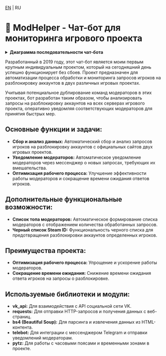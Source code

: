 [EN](README.md) | RU

# 🦉 ModHelper - Чат-бот для мониторинга игрового проекта

<details>
  
<summary><b>Диаграмма последовательности чат-бота</b></summary>
  
```mermaid
sequenceDiagram
    ModHelper->>+Website: Получение запросов от игроков
    Website-->>-ModHelper: Отправка списка запросов
    ModHelper->>+Script: Проверка списка на наличие новых запросов
    Script->>+DB_Temp_requests: Сохранение запроса
    DB_Temp_requests-->>-Script: Запрос записан
    Script-->>-ModHelper: Найдены новые запросы
    ModHelper->>+Chat: Отправка уведомления в чат модераторов
    Chat-->>-ModHelper: Уведомление отправлено
    ModHelper->>+Website: Проверка запросов на рассмотрение
    Website-->>-ModHelper: Запрос рассмотрен модератором
    ModHelper->>+Script: Записать модератора расмотревшего запрос
    Script->>+DB_Moderators: Сохранеие модератора
    DB_Moderators-->>-Script: Модератор записан
    Script-->>-ModHelper: Модератор и количество обработаных запросов записан в DB 
    ModHelper->>+Script: Удалить рассмотренный запрос из списка
    Script->>+DB_Temp_requests: Удаление записи
    DB_Temp_requests-->>-Script: Запись удалена
    Script-->>-ModHelper: Запрос удален из списка
    ModHelper->>+Chat: Отправка уведомления в чат модераторов
    Chat-->>-ModHelper: Уведомление отправлено
```

</details>

Разработанный в 2019 году, этот чат-бот является моим первым крупным индивидуальным проектом, который на сегодняшний день успешно функционирует без сбоев. Проект предназначен для автоматизации процесса обработки и мониторинга запросов игроков на разблокировку аккаунтов в двух различных игровых проектах.

Учитывая потенциальное дублирование команд модераторов в этих проектах, бот разработан таким образом, чтобы анализировать запросы на разблокировку аккаунтов на всех серверах игрового проекта, оперативно уведомляя соответствующих модераторов для принятия быстрых мер.

## Основные функции и задачи:
- **Сбор и анализ данных:** Автоматический сбор и анализ запросов игроков на разблокировку аккаунтов с официальных сайтов двух игровых проектов.
- **Уведомление модераторов:** Автоматическое уведомление модераторов через мессенджер о новых запросах, требующих их вмешательства.
- **Оптимизация рабочего процесса:** Улучшение эффективности работы модераторов и сокращение времени ожидания ответов игроков.

## Дополнительные функциональные возможности:
- **Список топа модераторов:** Автоматическое формирование списка модераторов с отображением количества обработанных запросов.
- **Черный список Steam ID:** Функциональность черного списка для предотвращения разблокировки аккаунтов определенных игроков.

## Преимущества проекта:
- **Оптимизация рабочего процесса:** Упрощение и ускорение работы модераторов.
- **Сокращение времени ожидания:** Снижение времени ожидания ответа игроков на запросы о разблокировке.

## Используемые библиотеки и модули:
- **vk_api:** Для взаимодействия с API социальной сети VK.
- **requests:** Для отправки HTTP-запросов и получения данных с веб-страниц.
- **bs4 (Beautiful Soup):** Для парсинга и извлечения данных из HTML-контента.
- **telebot:** Для интеграции с мессенджером Telegram и отправки уведомлений модераторам.
- **pytz:** Для работы с часовыми поясами и временными зонами в проекте.
